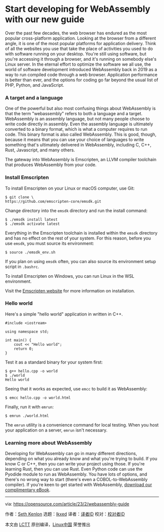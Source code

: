 [#]: subject: "Start developing for WebAssembly with our new guide"
[#]: via: "https://opensource.com/article/23/2/webassembly-guide"
[#]: author: "Seth Kenlon https://opensource.com/users/seth"
[#]: collector: "lkxed"
[#]: translator: "geekpi"
[#]: reviewer: " "
[#]: publisher: " "
[#]: url: " "

Start developing for WebAssembly with our new guide
======

Over the past few decades, the web browser has endured as the most popular cross-platform application. Looking at the browser from a different angle, it is one of the most popular platforms for application delivery. Think of all the websites you use that take the place of activities you used to do with software running on your desktop. You're still using software, but you're accessing it through a browser, and it's running on somebody else's Linux server. In the eternal effort to optimize the software we all use, the world of software development introduced WebAssembly back in 2019 as a way to run compiled code through a web browser. Application performance is better than ever, and the options for coding go far beyond the usual list of PHP, Python, and JavaScript.

### A target and a language

One of the powerful but also most confusing things about WebAssembly is that the term "webassembly" refers to both a language and a target. WebAssembly is an assembly language, but not many people choose to write code directly in assembly. Even the assembly language is ultimately converted to a binary format, which is what a computer requires to run code. This binary format is also called WebAssembly. This is good, though, because it means that you can use your choice of languages to write something that's ultimately delivered in WebAssembly, including C, C++, Rust, Javascript, and many others.

The gateway into WebAssembly is Emscripten, an LLVM compiler toolchain that produces WebAssembly from your code.

### Install Emscripten

To install Emscripten on your Linux or macOS computer, use Git:

```
$ git clone \
https://github.com/emscripten-core/emsdk.git
```

Change directory into the `emsdk` directory and run the install command:

```
$ ./emsdk install latest
$ ./emsdk activate latest
```

Everything in the Emscripten toolchain is installed within the `emsdk` directory and has no effect on the rest of your system. For this reason, before you use `emsdk`, you must source its environment:

```
$ source ./emsdk_env.sh
```

If you plan on using `emsdk` often, you can also source its environment setup script in `.bashrc`.

To install Emscripten on Windows, you can run Linux in the WSL environment.

Visit the [Emscripten website][1] for more information on installation.

### Hello world

Here's a simple "hello world" application in written in C++.

```
#include <iostream>

using namespace std;

int main() {
    cout << "Hello world";
    return 0;
}
```

Test it as a standard binary for your system first:

```
$ g++ hello.cpp -o world
$ ./world
Hello world
```

Seeing that it works as expected, use `emcc` to build it as WebAssembly:

```
$ emcc hello.cpp -o world.html
```

Finally, run it with `emrun`:

```
$ emrun ./world.html
```

The `emrun` utility is a convenience command for local testing. When you host your application on a server, `emrun` isn't necessary.

### Learning more about WebAssembly

Developing for WebAssembly can go in many different directions, depending on what you already know and what you're trying to build. If you know C or C++, then you can write your project using those. If you're learning Rust, then you can use Rust. Even Python code can use the Pyodide module to run as WebAssembly. You have lots of options, and there's no wrong way to start (there's even a COBOL-to-WebAssembly compiler). If you're keen to get started with WebAssembly, [download our complimentary eBook][2].

--------------------------------------------------------------------------------

via: https://opensource.com/article/23/2/webassembly-guide

作者：[Seth Kenlon][a]
选题：[lkxed][b]
译者：[译者ID](https://github.com/译者ID)
校对：[校对者ID](https://github.com/校对者ID)

本文由 [LCTT](https://github.com/LCTT/TranslateProject) 原创编译，[Linux中国](https://linux.cn/) 荣誉推出

[a]: https://opensource.com/users/seth
[b]: https://github.com/lkxed/
[1]: https://emscripten.org/
[2]: https://opensource.com/downloads/webassembly-ebook
